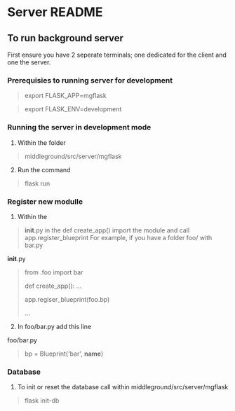 # Server README

## To run background server

First ensure you have 2 seperate terminals; one dedicated for the client and one the server.

### Prerequisies to running server for development


> export FLASK_APP=mgflask

> export FLASK_ENV=development

### Running the server in development mode

1. Within the folder
> middleground/src/server/mgflask

2. Run the command 

> flask run

### Register new modulle
 
 1. Within the 
 > __init__.py 
  in the def create_app() import the module and call app.register_blueprint
  For example, if you have a folder foo/ with bar.py
  
  __init__.py 
  > from .foo import bar
  > 
  > def create_app():
  > ...
  > 
  > app.regiser_blueprint(foo.bp)
  > 
  > ...
  
  2) In foo/bar.py add this line 


  foo/bar.py
  > bp = Blueprint('bar', __name__)
  
 
 ### Database
 
 1) To init or reset the database call within middleground/src/server/mgflask
 
 > flask init-db
 
